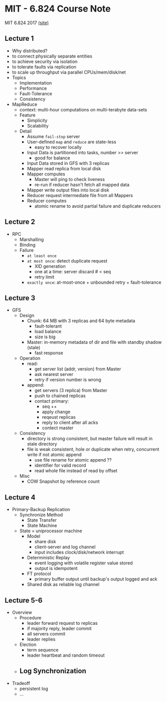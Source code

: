 # MIT - 6.824 Course Note

MIT 6.824 2017 [(site)](http://nil.csail.mit.edu/6.824/2017/schedule.html)

## Lecture 1

-	Why distributed?
  -	to connect physically separate entities
  -	to achieve security via isolation
  -	to tolerate faults via replication
  -	to scale up throughput via parallel CPUs/mem/disk/net
-	Topics
	-	Implementation
	-	Performance
	-	Fault-Tolerance
	-	Consistency
-	MapReduce
	-	context: multi-hour computations on multi-terabyte data-sets
	-	Feature
		-	Simplicity
		-	Scalability
	-	Detail
		-	Assume `fail-stop` server
		-	User-defined `map` and `reduce` are state-less
			-	easy to recover locally
		-	Input Data is partitioned into tasks, number >> server
			-	good for balance
		-	Input Data stored in GFS with 3 replicas
		-	Mapper read replica from local disk
		-	Mapper computes
			-	Master will ping to check liveness
			-	re-run if reducer hasn't fetch all mapped data
		-	Mapper write output files into local disk
		-	Reducer request intermediate file from all Mappers
		-	Reducer computes
			-	atomic rename to avoid partial failure and duplicate reducers

## Lecture 2

-	RPC
	-	Marshalling
	-	Binding
	-	Failure
		-	`at least once`
		-	`at most once`: detect duplicate request
			-	XID generation
			-	one at a time: server discard # < seq
			-	retry limit
		-	`exactly once`: at-most-once + unbounded retry + fault-tolerance

## Lecture 3

-	GFS
	-	Design
		-	Chunk: 64 MB with 3 replicas and 64 byte metadata
			-	fault-tolerant
			-	load balance
			-	size is big
		- Master: in-memory metadata of dir and file with standby shadow (stale)
			-	fast response
	-	Operation
		-	read:
			-	get server list (addr, version) from Master
			-	ask nearest server
			-	retry if version number is wrong
		-	append:
			-	get servers (3 replica) from Master
			-	push to chained replicas
			-	contact primary:
				-	seq ++
				-	apply change
				-	reqeust replicas
				-	reply to client after all acks
				-	contect master
	-	Consistency
		-	directory is strong consistent, but master failure will result in stale directory
		-	file is weak consistent, hole or duplicate when retry, concurrent write if not atomic append
			-	use file rename for atomic append ??
			-	identifier for valid record
			-	read whole file instead of read by offset
	-	Misc
		-	COW Snapshot by reference count

## Lecture 4

-	Primary-Backup Replication
	-	Synchronize Method
		-	State Transfer
		-	State Machine
	-	State = uniprocessor machine
		-	Model
			-	share disk
			-	client-server and log channel
			-	input includes clock/disk/network interrupt
		- Deterministic Replay
			-	event logging with volatile register value stored
			-	output is idempotent
		-	FT protocol
			-	primary buffer output until backup's output logged and ack
		-	Shared disk as reliable log channel

## Lecture 5-6

-	Overview
	-	Procedure
		-	leader forward request to replicas
		-	if majority reply, leader commit
		-	all servers commit
		-	leader replies
	-	Election
		-	term sequence
		-	leader heartbeat and random timeout
	-	Log Synchronization
		-	
-	Tradeoff
	-	persistent log
	- ...